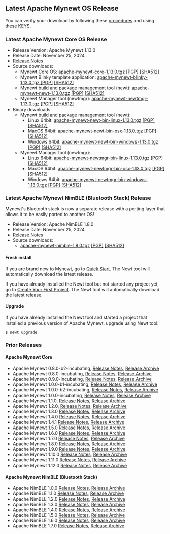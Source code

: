 ## Latest Apache Mynewt OS Release

You can verify your download by following these [procedures](https://www.apache.org/info/verification.html) and using
these [KEYS](https://downloads.apache.org/mynewt/KEYS).

### Latest Apache Mynewt Core OS Release

*   Release Version: Apache Mynewt 1.13.0
*   Release Date: November 25, 2024
*   [Release Notes](https://cwiki.apache.org/confluence/display/MYNEWT/RN-1.13.0)
*   Source downloads:
    - Mynewt Core OS: [apache-mynewt-core-1.13.0.tgz](https://www.apache.org/dyn/closer.lua/mynewt/apache-mynewt-1.13.0/apache-mynewt-core-1.13.0.tgz)
      [[PGP]](https://www.apache.org/dist/mynewt/apache-mynewt-1.13.0/apache-mynewt-core-1.13.0.tgz.asc)
      [[SHA512]](https://www.apache.org/dist/mynewt/apache-mynewt-1.13.0/apache-mynewt-core-1.13.0.tgz.sha512)
    - Mynewt Blinky template application: [apache-mynewt-blinky-1.13.0.tgz  ](https://www.apache.org/dyn/closer.lua/mynewt/apache-mynewt-1.13.0/apache-mynewt-blinky-1.13.0.tgz)
      [[PGP]](https://www.apache.org/dist/mynewt/apache-mynewt-1.13.0/apache-mynewt-blinky-1.13.0.tgz.asc)
      [[SHA512]](https://www.apache.org/dist/mynewt/apache-mynewt-1.13.0/apache-mynewt-blinky-1.13.0.tgz.sha512)
    - Mynewt build and package management tool (newt): [apache-mynewt-newt-1.13.0.tgz](https://www.apache.org/dyn/closer.lua/mynewt/apache-mynewt-1.13.0/apache-mynewt-newt-1.13.0.tgz)
      [[PGP]](https://www.apache.org/dist/mynewt/apache-mynewt-1.13.0/apache-mynewt-newt-1.13.0.tgz.asc)
      [[SHA512]](https://www.apache.org/dist/mynewt/apache-mynewt-1.13.0/apache-mynewt-newt-1.13.0.tgz.sha512)
    - Mynewt Manager tool (newtmgr): [apache-mynewt-newtmgr-1.13.0.tgz](https://www.apache.org/dyn/closer.lua/mynewt/apache-mynewt-1.13.0/apache-mynewt-newtmgr-1.13.0.tgz)
      [[PGP]](https://www.apache.org/dist/mynewt/apache-mynewt-1.13.0/apache-mynewt-newtmgr-1.13.0.tgz.asc)
      [[SHA512]](https://www.apache.org/dist/mynewt/apache-mynewt-1.13.0/apache-mynewt-newtmgr-1.13.0.tgz.sha512)
*   Binary downloads:
    - Mynewt build and package management tool (newt):
        - Linux 64bit: [apache-mynewt-newt-bin-linux-1.13.0.tgz](https://www.apache.org/dyn/closer.lua/mynewt/apache-mynewt-1.13.0/apache-mynewt-newt-bin-linux-1.13.0.tgz)
          [[PGP]](https://www.apache.org/dist/mynewt/apache-mynewt-1.13.0/apache-mynewt-newt-bin-linux-1.13.0.tgz.asc)
          [[SHA512]](https://www.apache.org/dist/mynewt/apache-mynewt-1.13.0/apache-mynewt-newt-bin-linux-1.13.0.tgz.sha512)
        - MacOS 64bit: [apache-mynewt-newt-bin-osx-1.13.0.tgz](https://www.apache.org/dyn/closer.lua/mynewt/apache-mynewt-1.13.0/apache-mynewt-newt-bin-osx-1.13.0.tgz)
          [[PGP]](https://www.apache.org/dist/mynewt/apache-mynewt-1.13.0/apache-mynewt-newt-bin-osx-1.13.0.tgz.asc)
          [[SHA512]](https://www.apache.org/dist/mynewt/apache-mynewt-1.13.0/apache-mynewt-newt-bin-osx-1.13.0.tgz.sha512)
        - Windows 64bit: [apache-mynewt-newt-bin-windows-1.13.0.tgz](https://www.apache.org/dyn/closer.lua/mynewt/apache-mynewt-1.13.0/apache-mynewt-newt-bin-windows-1.13.0.tgz)
          [[PGP]](https://www.apache.org/dist/mynewt/apache-mynewt-1.13.0/apache-mynewt-newt-bin-windows-1.13.0.tgz.asc)
          [[SHA512]](https://www.apache.org/dist/mynewt/apache-mynewt-1.13.0/apache-mynewt-newt-bin-windows-1.13.0.tgz.sha512)
    - Mynewt Manager tool (newtmgr):
        - Linux 64bit: [apache-mynewt-newtmgr-bin-linux-1.13.0.tgz](https://www.apache.org/dyn/closer.lua/mynewt/apache-mynewt-1.13.0/apache-mynewt-newtmgr-bin-linux-1.13.0.tgz)
          [[PGP]](https://www.apache.org/dist/mynewt/apache-mynewt-1.13.0/apache-mynewt-newtmgr-bin-linux-1.13.0.tgz.asc)
          [[SHA512]](https://www.apache.org/dist/mynewt/apache-mynewt-1.13.0/apache-mynewt-newtmgr-bin-linux-1.13.0.tgz.sha512)
        - MacOS 64bit: [apache-mynewt-newtmgr-bin-osx-1.13.0.tgz](https://www.apache.org/dyn/closer.lua/mynewt/apache-mynewt-1.13.0/apache-mynewt-newtmgr-bin-osx-1.13.0.tgz)
          [[PGP]](https://www.apache.org/dist/mynewt/apache-mynewt-1.13.0/apache-mynewt-newtmgr-bin-osx-1.13.0.tgz.asc)
          [[SHA512]](https://www.apache.org/dist/mynewt/apache-mynewt-1.13.0/apache-mynewt-newtmgr-bin-osx-1.13.0.tgz.sha512)
        - Windows 64bit: [apache-mynewt-newtmgr-bin-windows-1.13.0.tgz](https://www.apache.org/dyn/closer.lua/mynewt/apache-mynewt-1.13.0/apache-mynewt-newtmgr-bin-windows-1.13.0.tgz)
          [[PGP]](https://www.apache.org/dist/mynewt/apache-mynewt-1.13.0/apache-mynewt-newtmgr-bin-windows-1.13.0.tgz.asc)
          [[SHA512]](https://www.apache.org/dist/mynewt/apache-mynewt-1.13.0/apache-mynewt-newtmgr-bin-windows-1.13.0.tgz.sha512)

### Latest Apache Mynewt NimBLE (Bluetooth Stack) Release

Mynewt's Bluetooth stack is now a separate release with a porting layer that allows it to be easily ported to another OS!

*   Release Version: Apache NimBLE 1.8.0
*   Release Date: November 25, 2024
*   [Release Notes](https://cwiki.apache.org/confluence/display/MYNEWT/RN-NimBLE-1.8.0)
*   Source downloads:
    - [apache-mynewt-nimble-1.8.0.tgz](https://www.apache.org/dyn/closer.lua/mynewt/apache-nimble-1.8.0/apache-mynewt-nimble-1.8.0.tgz)
      [[PGP]](https://www.apache.org/dist/mynewt/apache-nimble-1.8.0/apache-mynewt-nimble-1.8.0.tgz.asc)
      [[SHA512]](https://www.apache.org/dist/mynewt/apache-nimble-1.8.0/apache-mynewt-nimble-1.8.0.tgz.sha512)

#### Fresh install

If you are brand new to Mynewt, go to [Quick Start](/latest/get_started/). The Newt tool will automatically download the latest release.

If you have already installed the Newt tool but not started any project yet, go to [Create Your First Project](/latest/get_started/project_create.html). The Newt tool will automatically download the latest release.

#### Upgrade

If you have already installed the Newt tool and started a project that installed a previous version of Apache Mynewt, upgrade using Newt tool:

```
$ newt upgrade
```

### Prior Releases

#### Apache Mynewt Core

*   Apache Mynewt 0.8.0-b2-incubating, [Release Notes](https://cwiki.apache.org/confluence/display/MYNEWT/RN-0.8.0-b2-incubating), [Release Archive](https://archive.apache.org/dist/incubator/mynewt/apache-mynewt-0.8.0-b2-incubating/)
*   Apache Mynewt 0.8.0-incubating, [Release Notes](https://cwiki.apache.org/confluence/display/MYNEWT/RN-0.8.0-incubating), [Release Archive](https://archive.apache.org/dist/incubator/mynewt/apache-mynewt-0.8.0-incubating/)
*   Apache Mynewt 0.9.0-incubating, [Release Notes](https://cwiki.apache.org/confluence/display/MYNEWT/RN-0.9.0-incubating), [Release Archive](https://archive.apache.org/dist/incubator/mynewt/apache-mynewt-0.9.0-incubating/)
*   Apache Mynewt 1.0.0-b1-incubating, [Release Notes](https://cwiki.apache.org/confluence/display/MYNEWT/RN-1.0.0-b1-incubating), [Release Archive](https://archive.apache.org/dist/incubator/mynewt/apache-mynewt-1.0.0-b1-incubating/)
*   Apache Mynewt 1.0.0-b2-incubating, [Release Notes](https://cwiki.apache.org/confluence/display/MYNEWT/RN-1.0.0-b2-incubating), [Release Archive](https://archive.apache.org/dist/incubator/mynewt/apache-mynewt-1.0.0-b2-incubating/)
*   Apache Mynewt 1.0.0-incubating, [Release Notes](https://cwiki.apache.org/confluence/display/MYNEWT/RN-1.0.0-incubating), [Release Archive](https://archive.apache.org/dist/incubator/mynewt/apache-mynewt-1.0.0-incubating/)
*   Apache Mynewt 1.1.0, [Release Notes](https://cwiki.apache.org/confluence/display/MYNEWT/RN-1.1.0), [Release Archive](https://archive.apache.org/dist/mynewt/apache-mynewt-1.1.0/)
*   Apache Mynewt 1.2.0, [Release Notes](https://cwiki.apache.org/confluence/display/MYNEWT/RN-1.2.0), [Release Archive](https://archive.apache.org/dist/mynewt/apache-mynewt-1.2.0/)
*   Apache Mynewt 1.3.0 [Release Notes](https://cwiki.apache.org/confluence/display/MYNEWT/RN-1.3.0), [Release Archive](https://archive.apache.org/dist/mynewt/apache-mynewt-1.3.0)
*   Apache Mynewt 1.4.0 [Release Notes](https://cwiki.apache.org/confluence/display/MYNEWT/RN-1.4.0), [Release Archive](https://archive.apache.org/dist/mynewt/apache-mynewt-1.4.0)
*   Apache Mynewt 1.4.1 [Release Notes](https://cwiki.apache.org/confluence/display/MYNEWT/RN-1.4.1), [Release Archive](https://archive.apache.org/dist/mynewt/apache-mynewt-1.4.1)
*   Apache Mynewt 1.5.0 [Release Notes](https://cwiki.apache.org/confluence/display/MYNEWT/RN-1.5.0), [Release Archive](https://archive.apache.org/dist/mynewt/apache-mynewt-1.5.0)
*   Apache Mynewt 1.6.0 [Release Notes](https://cwiki.apache.org/confluence/display/MYNEWT/RN-1.6.0), [Release Archive](https://archive.apache.org/dist/mynewt/apache-mynewt-1.6.0)
*   Apache Mynewt 1.7.0 [Release Notes](https://cwiki.apache.org/confluence/display/MYNEWT/RN-1.7.0), [Release Archive](https://archive.apache.org/dist/mynewt/apache-mynewt-1.7.0)
*   Apache Mynewt 1.8.0 [Release Notes](https://cwiki.apache.org/confluence/display/MYNEWT/RN-1.8.0), [Release Archive](https://archive.apache.org/dist/mynewt/apache-mynewt-1.8.0)
*   Apache Mynewt 1.9.0 [Release Notes](https://cwiki.apache.org/confluence/display/MYNEWT/RN-1.9.0), [Release Archive](https://archive.apache.org/dist/mynewt/apache-mynewt-1.9.0)
*   Apache Mynewt 1.10.0 [Release Notes](https://cwiki.apache.org/confluence/display/MYNEWT/RN-1.10.0), [Release Archive](https://archive.apache.org/dist/mynewt/apache-mynewt-1.10.0)
*   Apache Mynewt 1.11.0 [Release Notes](https://cwiki.apache.org/confluence/display/MYNEWT/RN-1.11.0), [Release Archive](https://archive.apache.org/dist/mynewt/apache-mynewt-1.11.0)
*   Apache Mynewt 1.12.0 [Release Notes](https://cwiki.apache.org/confluence/display/MYNEWT/RN-1.12.0), [Release Archive](https://archive.apache.org/dist/mynewt/apache-mynewt-1.12.0)

#### Apache Mynewt NimBLE (Bluetooth Stack)

*   Apache NimBLE 1.0.0 [Release Notes](https://cwiki.apache.org/confluence/display/MYNEWT/RN-1.4.0), [Release Archive](https://archive.apache.org/dist/mynewt/apache-nimble-1.0.0)
*   Apache NimBLE 1.1.0 [Release Notes](https://cwiki.apache.org/confluence/display/MYNEWT/RN-NimBLE-1.1.0), [Release Archive](https://archive.apache.org/dist/mynewt/apache-nimble-1.1.0)
*   Apache NimBLE 1.2.0 [Release Notes](https://cwiki.apache.org/confluence/display/MYNEWT/RN-NimBLE-1.2.0), [Release Archive](https://archive.apache.org/dist/mynewt/apache-nimble-1.2.0)
*   Apache NimBLE 1.3.0 [Release Notes](https://cwiki.apache.org/confluence/display/MYNEWT/RN-NimBLE-1.3.0), [Release Archive](https://archive.apache.org/dist/mynewt/apache-nimble-1.3.0)
*   Apache NimBLE 1.4.0 [Release Notes](https://cwiki.apache.org/confluence/display/MYNEWT/RN-NimBLE-1.4.0), [Release Archive](https://archive.apache.org/dist/mynewt/apache-nimble-1.4.0)
*   Apache NimBLE 1.5.0 [Release Notes](https://cwiki.apache.org/confluence/display/MYNEWT/RN-NimBLE-1.5.0), [Release Archive](https://archive.apache.org/dist/mynewt/apache-nimble-1.5.0)
*   Apache NimBLE 1.6.0 [Release Notes](https://cwiki.apache.org/confluence/display/MYNEWT/RN-NimBLE-1.6.0), [Release Archive](https://archive.apache.org/dist/mynewt/apache-nimble-1.6.0)
*   Apache NimBLE 1.7.0 [Release Notes](https://cwiki.apache.org/confluence/display/MYNEWT/RN-NimBLE-1.7.0), [Release Archive](https://archive.apache.org/dist/mynewt/apache-nimble-1.7.0)

<br>
<br>
